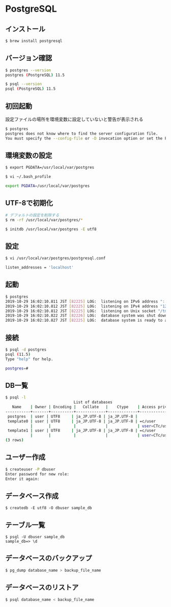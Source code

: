 # PostgreSQL
## インストール
```bash
$ brew install postgresql
```

## バージョン確認
```bash
$ postgres --version
postgres (PostgreSQL) 11.5

$ psql --version
psql (PostgreSQL) 11.5
```

## 初回起動
設定ファイルの場所を環境変数に設定していないと警告が表示される
```bash
$ postgres
postgres does not know where to find the server configuration file.
You must specify the --config-file or -D invocation option or set the PGDATA environment variable.
```

## 環境変数の設定
```bash
$ export PGDATA=/usr/local/var/postgres
```
```bash
$ vi ~/.bash_profile

export PGDATA=/usr/local/var/postgres
```

## UTF-8で初期化
```bash
# デフォルトの設定を削除する
$ rm -rf /usr/local/var/postgres/*

$ initdb /usr/local/var/postgres -E utf8
```

## 設定
```bash
$ vi /usr/local/var/postgres/postgresql.conf

listen_addresses = 'localhost'
```

## 起動
```bash
$ postgres
2019-10-29 16:02:10.811 JST [82225] LOG:  listening on IPv6 address "::1", port 5432
2019-10-29 16:02:10.812 JST [82225] LOG:  listening on IPv4 address "127.0.0.1", port 5432
2019-10-29 16:02:10.812 JST [82225] LOG:  listening on Unix socket "/tmp/.s.PGSQL.5432"
2019-10-29 16:02:10.822 JST [82226] LOG:  database system was shut down at 2019-10-29 15:44:06 JST
2019-10-29 16:02:10.827 JST [82225] LOG:  database system is ready to accept connections
```

## 接続
```bash
$ psql -d postgres
psql (11.5)
Type "help" for help.

postgres=# 
```

## DB一覧
```bash
$ psql -l
                              List of databases
   Name    | Owner | Encoding |   Collate   |    Ctype    | Access privileges 
-----------+-------+----------+-------------+-------------+-------------------
 postgres  | user | UTF8     | ja_JP.UTF-8 | ja_JP.UTF-8 | 
 template0 | user | UTF8     | ja_JP.UTF-8 | ja_JP.UTF-8 | =c/user         +
           |       |          |             |             | user=CTc/user
 template1 | user | UTF8     | ja_JP.UTF-8 | ja_JP.UTF-8 | =c/user         +
           |       |          |             |             | user=CTc/user
(3 rows)
```

## ユーザー作成
```bash
$ createuser -P dbuser
Enter password for new role: 
Enter it again:
```

## データベース作成
```
$ createdb -E utf8 -O dbuser sample_db
```

## テーブル一覧
```
$ psql -U dbuser sample_db
sample_db=> \d
```

## データベースのバックアップ
```bash
$ pg_dump database_name > backup_file_name
```

## データベースのリストア
```bash
$ psql database_name < backup_file_name
```
